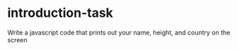 # introduction-task
Write a javascript code that prints out your name, height, and country on the screen
